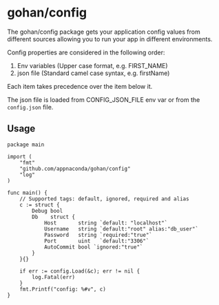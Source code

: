 # gohan/config

The gohan/config package gets your application config values from different sources
allowing you to run your app in different environments. 

Config properties are considered in the following order:

   1. Env variables (Upper case format, e.g. FIRST_NAME)
   2. json file (Standard camel case syntax, e.g. firstName)

Each item takes precedence over the item below it.

The json file is loaded from CONFIG_JSON_FILE env var or from the `config.json` file.

## Usage

```
package main

import (
	"fmt"
	"github.com/appnaconda/gohan/config"
	"log"
)

func main() {
    // Supported tags: default, ignored, required and alias
	c := struct {
		Debug bool
		Db    struct {
			Host       string `default: "localhost"`
			Username   string `default:"root" alias:"db_user"`
			Password   string `required:"true"`
			Port       uint   `default:"3306"`
			AutoCommit bool `ignored:"true"`
		}
	}{}

	if err := config.Load(&c); err != nil {
		log.Fatal(err)
	}
	fmt.Printf("config: %#v", c)
}
```